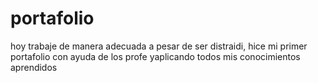 # portafolio
hoy trabaje de manera adecuada a pesar de ser distraidi, hice mi primer portafolio con ayuda de los profe yaplicando todos mis conocimientos aprendidos